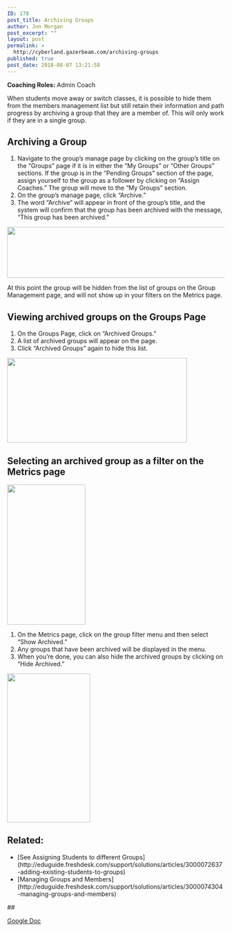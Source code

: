 ```yaml
---
ID: 178
post_title: Archiving Groups
author: Jon Morgan
post_excerpt: ""
layout: post
permalink: >
  http://cyberland.gazerbeam.com/archiving-groups
published: true
post_date: 2018-08-07 13:21:58
---
```

<p><b>Coaching Roles:</b> Admin Coach</p>
<p></p>
<p>When students move away or switch classes, it is possible to hide them from the members management list but still retain their information and path progress by archiving a group that they are a member of. This will only work if they are in a single group.</p>
<h2>Archiving a Group</h2>
<ol>
<li>Navigate to the group’s manage page by clicking on the group’s title on the “Groups” page if it is in either the “My Groups” or “Other Groups” sections. If the group is in the “Pending Groups” section of the page, assign yourself to the group as a follower by clicking on “Assign Coaches.” The group will move to the “My Groups” section. </li>
<li>On the group’s manage page, click “Archive.”</li>
<li>The word “Archive” will appear in front of the group’s title, and the system will confirm that the group has been archived with the message, “This group has been archived.”</li>
</ol>
<p><img src="http://cyberland.gazerbeam.com/wp-content/uploads/2018/08/null-24.png" width="624" height="118" alt="" title=""></p>
<p></p>
<p>At this point the group will be hidden from the list of groups on the Group Management page, and will not show up in your filters on the Metrics page.</p>
<h2>Viewing archived groups on the Groups Page</h2>
<ol>
<li>On the Groups Page, click on “Archived Groups.”</li>
<li>A list of archived groups will appear on the page.</li>
<li>Click “Archived Groups” again to hide this list.</li>
</ol>
<p></p>
<p><img src="http://cyberland.gazerbeam.com/wp-content/uploads/2018/08/null-25.png" width="416" height="196" alt="" title=""></p>
<h2>Selecting an archived group as a filter on the Metrics page</h2>
<p><img src="http://cyberland.gazerbeam.com/wp-content/uploads/2018/08/null-26.png" width="181" height="324" alt="" title=""></p>
<p></p>
<ol>
<li>On the Metrics page, click on the group filter menu and then select “Show Archived.”</li>
<li>Any groups that have been archived will be displayed in the menu.</li>
<li>When you’re done, you can also hide the archived groups by clicking on “Hide Archived.”</li>
</ol>
<p></p>
<p><img src="http://cyberland.gazerbeam.com/wp-content/uploads/2018/08/null-27.png" width="192" height="344" alt="" title=""></p>
<p></p>
<h2>Related:</h2>
<p></p>
<ul>
<li>[See Assigning Students to different Groups](http://eduguide.freshdesk.com/support/solutions/articles/3000072637-adding-existing-students-to-groups)</li>
<li>[Managing Groups and Members](http://eduguide.freshdesk.com/support/solutions/articles/3000074304-managing-groups-and-members)</li>
</ul>
<p></p>
<p>##</p>
<p></p>
<p><a href="https://docs.google.com/document/d/1eZ1X_L23s95tFGW89W5qgUmSivly0Q1ovF8cJkF_wj4/edit?usp=sharing">Google Doc</a></p>